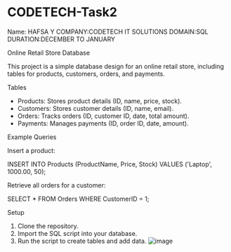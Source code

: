 # CODETECH-Task2
Name: HAFSA Y
COMPANY:CODETECH IT SOLUTIONS
DOMAIN:SQL
DURATION:DECEMBER TO JANUARY

Online Retail Store Database

This project is a simple database design for an online retail store, including tables for products, customers, orders, and payments.

Tables

- Products: Stores product details (ID, name, price, stock).
- Customers: Stores customer details (ID, name, email).
- Orders: Tracks orders (ID, customer ID, date, total amount).
- Payments: Manages payments (ID, order ID, date, amount).

Example Queries

 Insert a product:

  INSERT INTO Products (ProductName, Price, Stock) VALUES ('Laptop', 1000.00, 50);

Retrieve all orders for a customer:


  SELECT * FROM Orders WHERE CustomerID = 1;


 Setup

1. Clone the repository.
2. Import the SQL script into your database.
3. Run the script to create tables and add data.
   ![image](https://github.com/user-attachments/assets/dda784e0-259c-4b6e-91ff-39ca3ede29ad)




